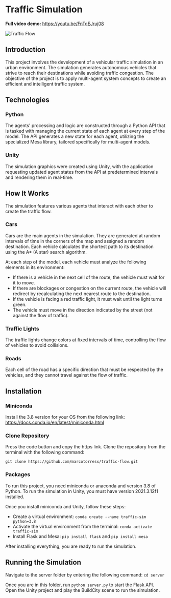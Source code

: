 # Traffic Simulation
**Full video demo:** https://youtu.be/FnTqEJruj08

![Traffic Flow](https://github.com/marcotorresx/traffic-flow/assets/90577455/779e4168-d8aa-4885-b54d-cc6e859080f4)

## Introduction

This project involves the development of a vehicular traffic simulation in an urban environment. The simulation generates autonomous vehicles that strive to reach their destinations while avoiding traffic congestion. The objective of the project is to apply multi-agent system concepts to create an efficient and intelligent traffic system.

## Technologies

### Python

The agents' processing and logic are constructed through a Python API that is tasked with managing the current state of each agent at every step of the model. The API generates a new state for each agent, utilizing the specialized Mesa library, tailored specifically for multi-agent models.

### Unity

The simulation graphics were created using Unity, with the application requesting updated agent states from the API at predetermined intervals and rendering them in real-time.

## How It Works

The simulation features various agents that interact with each other to create the traffic flow.

### Cars

Cars are the main agents in the simulation. They are generated at random intervals of time in the corners of the map and assigned a random destination. Each vehicle calculates the shortest path to its destination using the A\* (A star) search algorithm.

At each step of the model, each vehicle must analyze the following elements in its environment:

- If there is a vehicle in the next cell of the route, the vehicle must wait for it to move.
- If there are blockages or congestion on the current route, the vehicle will redirect by recalculating the next nearest route to the destination.
- If the vehicle is facing a red traffic light, it must wait until the light turns green.
- The vehicle must move in the direction indicated by the street (not against the flow of traffic).

### Traffic Lights

The traffic lights change colors at fixed intervals of time, controlling the flow of vehicles to avoid collisions.

### Roads

Each cell of the road has a specific direction that must be respected by the vehicles, and they cannot travel against the flow of traffic.

## Installation

### Miniconda

Install the 3.8 version for your OS from the following link: https://docs.conda.io/en/latest/miniconda.html

### Clone Repository

Press the code button and copy the https link. Clone the repository from the terminal with the following command:

`git clone https://github.com/marcotorresx/traffic-flow.git`

### Packages

To run this project, you need miniconda or anaconda and version 3.8 of Python. To run the simulation in Unity, you must have version 2021.3.12f1 installed.

Once you install miniconda and Unity, follow these steps:

- Create a virtual environment: `conda create --name traffic-sim python=3.8`
- Activate the virtual environment from the terminal: `conda activate traffic-sim`
- Install Flask and Mesa: `pip install flask` and `pip install mesa`

After installing everything, you are ready to run the simulation.

## Running the Simulation

Navigate to the server folder by entering the following command: `cd server`

Once you are in this folder, run `python server.py` to start the Flask API. Open the Unity project and play the BuildCity scene to run the simulation.
